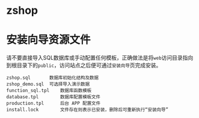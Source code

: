 zshop
===============

# 安装向导资源文件

请不要直接导入SQL数据库或手动配置任何模板，正确做法是将`web`访问目录指向到根目录下的`public`，访问站点之后便可通过`安装向导`页完成安装。

```
zshop.sql       数据库初始化结构及数据
zshop_demo.sql  可选择导入演示数据
function_sql.tpl    数据库函数模板
database.tpl        数据库配置模板文件
production.tpl      后台 APP 配置文件
install.lock        文件存在则表示已安装，删除后可重新执行“安装向导”
```
